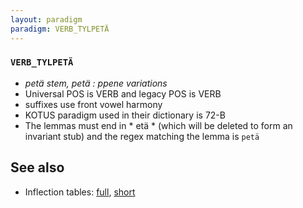 ```yaml
---
layout: paradigm
paradigm: VERB_TYLPETÄ
---
```

### ` VERB_TYLPETÄ `

* _petä stem, petä : ppene variations_
* Universal POS is VERB and legacy POS is VERB
* suffixes use front vowel harmony
* KOTUS paradigm used in their dictionary is 72-B
* The lemmas must end in * etä * (which will be deleted to form an invariant stub) and the regex matching the lemma is ` petä `

## See also

* Inflection tables: [full](gen/T/tylpetä.html), [short](gen/T/tylpetä_wikt.html)

